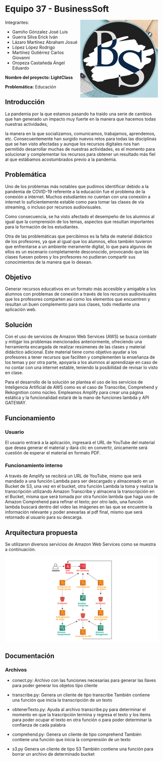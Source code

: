 # Equipo 37 - BusinessSoft

<img src="Images/BussinessSoft-logo.jpg" width="256" height="256" align="right">

Integrantes:

- Gamiño Gónzalez José Luis
- Guerra Silva Erick Iván
- Lázaro Martínez Abraham Josué
- López López Rodrigo
- Martínez Gutiérrez Carlos Giovanni
- Oropeza Castañeda Ángel Eduardo

**Nombre del proyecto: LightClass**

**Problemática:** Educación

## Introducción

La pandemia por la que estamos pasando ha traído una serie de cambios que han generado un impacto muy fuerte en la manera que hacemos todas nuestras actividades,

la manera en la que socializamos, comunicamos, trabajamos, aprendemos, etc. Consecuentemente han surgido nuevos retos para todas las disciplinas que se han visto afectadas y aunque los recursos digitales nos han permitido desarrollar muchas de nuestras actividades, es el momento para solucionar y complementar los recursos para obtener un resultado más fiel al que estábamos acostumbrados previo a la pandemia.

## Problemática

Uno de los problemas más notables que pudimos identificar debido a la pandemia de COVID-19 referente a la educación fue el problema de la conexión a internet. Muchos estudiantes no cuentan con una conexión a internet lo suficientemente estable como para tomar las clases de vía streaming, o incluso por recursos audiovisuales.

Como consecuencia, se ha visto afectado el desempeño de los alumnos al igual que la comprensión de los temas, aspectos que resultan importantes para la formación de los estudiantes.

Otra de las problemáticas que percibimos es la falta de material didáctico de los profesores, ya que al igual que los alumnos, ellos también tuvieron que enfrentarse a un ambiente meramente digital, lo que para algunos de ellos es un escenario completamente desconocido, provocando que las clases fuesen pobres y los profesores no pudieran compartir sus conocimientos de la manera que lo desean.

## Objetivo

Generar recursos educativos en un formato más accesible y amigable a los alumnos con problemas de conexión a través de los recursos audiovisuales que los profesores comparten así como los elementos que encuentren y resultan un buen complemento para sus clases, todo mediante una aplicación web.

## Solución

Con el uso de servicios de Amazon Web Services (AWS) se busca combatir y mitigar los problemas mencionados anteriormente, ofreciendo una herramienta encargada de realizar resúmenes de las clases y material didáctico adicional. Este material tiene como objetivo ayudar a los profesores a tener recursos que faciliten y complementen la enseñanza de los temas y por otra parte, apoyaría a los alumnos al aprendizaje en caso de no contar con una internet estable, teniendo la posibilidad de revisar lo visto en clase.

Para el desarrollo de la solución se plantea el uso de los servicios de Inteligencia Artificial de AWS como es el caso de Transcribe, Comprehend y Rekognition como núcleo. Empleamos Amplify para crear una página estática y la funcionalidad estará de la mano de funciones lambda y API GATEWAY.

## Funcionamiento

### Usuario

El usuario entrará a la aplicación, ingresará el URL de YouTube del material que desea generar el material y dará clic en convertir, únicamente será cuestión de esperar el material en formato PDF.

### Funcionamiento interno

A través de Amplify se recibirá un URL de YouTube, mismo que será mandado a una función Lambda para ser descargado y almacenado en un Bucket de S3, una vez en el bucket, otra función Lambda la toma y realiza la transcripción utilizando Amazon Transcribe y almacena la transcripción en el Bucket, misma que será tomada por otra función lambda que haga uso de Amazon Comprehend para refinar el texto; por otro lado, una función lambda buscará dentro del video las imágenes en las que se encuentre la información relevante y poder anexarlas al pdf final, mismo que será retornado al usuario para su descarga.

## Arquitectura propuesta

Se utilizaron diversos servicios de Amazon Web Services como se muestra a continuación.

![](Images/arquitectura.png)

## Documentación

### Archivos

* conect.py:
Archivo con las funciones necesarias para generar las llaves para poder generar los objetos tipo cliente 

* transcribe.py:
Genera un cliente de tipo transcribe
También contiene una función que inicia la transcripción de un texto

* obtenerTexto.py:
Ayuda al archivo transcribe.py para determinar el momento en que la trascripción termina y regresa el texto y los items para poder ocupar el texto en otra función o para poder determinar la confianza de cada palabra

* comprehend.py:
Genera un cliente de tipo comprehend 
También contiene una función que inicia la comprensión de un texto 

* s3.py
Genera un cliente de tipo S3
También contiene una función para borrar un archivo de determinado bucket
